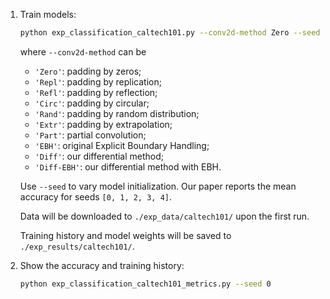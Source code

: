 1. Train models:

    ```bash
    python exp_classification_caltech101.py --conv2d-method Zero --seed 0 --device cuda
    ```
    
    where `--conv2d-method` can be
    
    * `'Zero'`: padding by zeros;
    * `'Repl'`: padding by replication;
    * `'Refl'`: padding by reflection;
    * `'Circ'`: padding by circular;
    * `'Rand'`: padding by random distribution;
    * `'Extr'`: padding by extrapolation;
    * `'Part'`: partial convolution;
    * `'EBH'`: original Explicit Boundary Handling;
    * `'Diff'`: our differential method;
    * `'Diff-EBH'`: our differential method with EBH.
    
    Use `--seed` to vary model initialization. 
    Our paper reports the mean accuracy for seeds `[0, 1, 2, 3, 4]`.
    
    Data will be downloaded to `./exp_data/caltech101/` upon the first run.
    
    Training history and model weights will be saved to `./exp_results/caltech101/`.

2. Show the accuracy and training history:
    ```bash
    python exp_classification_caltech101_metrics.py --seed 0
    ```